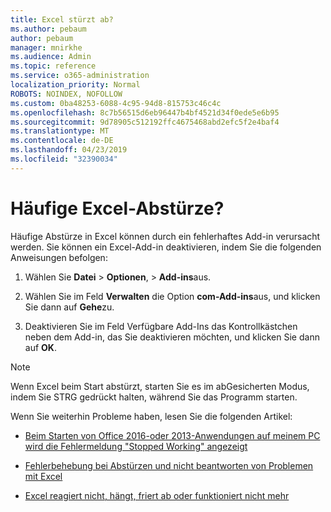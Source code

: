 ```yaml
---
title: Excel stürzt ab?
ms.author: pebaum
author: pebaum
manager: mnirkhe
ms.audience: Admin
ms.topic: reference
ms.service: o365-administration
localization_priority: Normal
ROBOTS: NOINDEX, NOFOLLOW
ms.custom: 0ba48253-6088-4c95-94d8-815753c46c4c
ms.openlocfilehash: 8c7b56515d6eb96447b4bf4521d34f0ede5e6b95
ms.sourcegitcommit: 9d78905c512192ffc4675468abd2efc5f2e4baf4
ms.translationtype: MT
ms.contentlocale: de-DE
ms.lasthandoff: 04/23/2019
ms.locfileid: "32390034"
---
```

# <a name="frequent-excel-crashes"></a>Häufige Excel-Abstürze?

Häufige Abstürze in Excel können durch ein fehlerhaftes Add-in verursacht werden. Sie können ein Excel-Add-in deaktivieren, indem Sie die folgenden Anweisungen befolgen:
  
1. Wählen Sie **Datei** \> **Optionen**, \> **Add-ins**aus.
    
2. Wählen Sie im Feld **Verwalten** die Option **com-Add-ins**aus, und klicken Sie dann auf **Gehe**zu.
    
3. Deaktivieren Sie im Feld Verfügbare Add-Ins das Kontrollkästchen neben dem Add-in, das Sie deaktivieren möchten, und klicken Sie dann auf **OK**.
    
> [!NOTE]
> Wenn Excel beim Start abstürzt, starten Sie es im abGesicherten Modus, indem Sie STRG gedrückt halten, während Sie das Programm starten. 
  
Wenn Sie weiterhin Probleme haben, lesen Sie die folgenden Artikel:
  
- [Beim Starten von Office 2016-oder 2013-Anwendungen auf meinem PC wird die Fehlermeldung "Stopped Working" angezeigt](https://support.office.com/article/52bd7985-4e99-4a35-84c8-2d9b8301a2fa.aspx)
    
- [Fehlerbehebung bei Abstürzen und nicht beantworten von Problemen mit Excel](https://support.microsoft.com/help/2758592/how-to-troubleshoot-crashing-and-not-responding-issues-with-excel)
    
- [Excel reagiert nicht, hängt, friert ab oder funktioniert nicht mehr](https://support.office.com/article/37e7d3c9-9e84-40bf-a805-4ca6853a1ff4.aspx)
    
